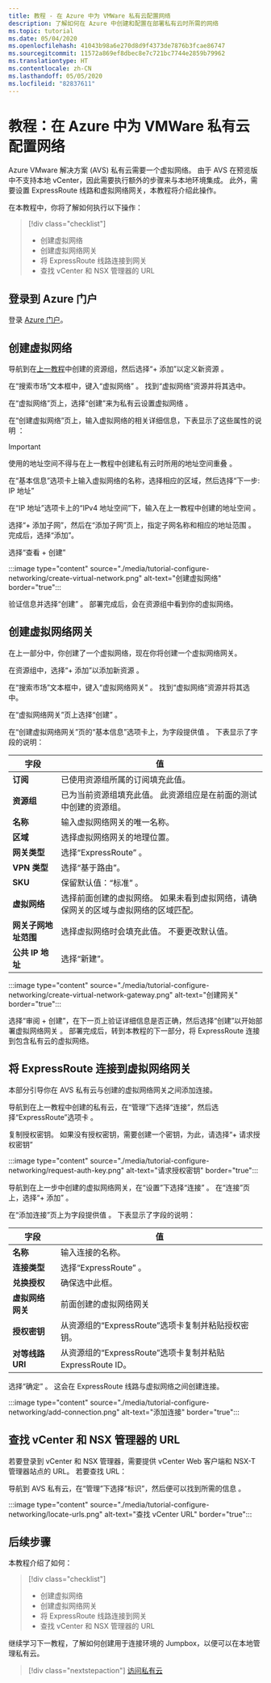 ```yaml
---
title: 教程 - 在 Azure 中为 VMWare 私有云配置网络
description: 了解如何在 Azure 中创建和配置在部署私有云时所需的网络
ms.topic: tutorial
ms.date: 05/04/2020
ms.openlocfilehash: 41043b98a6e270d8d9f4373de7876b3fcae86747
ms.sourcegitcommit: 11572a869ef8dbec8e7c721bc7744e2859b79962
ms.translationtype: HT
ms.contentlocale: zh-CN
ms.lasthandoff: 05/05/2020
ms.locfileid: "82837611"
---
```

# <a name="tutorial-configure-networking-for-your-vmware-private-cloud-in-azure"></a>教程：在 Azure 中为 VMWare 私有云配置网络

Azure VMware 解决方案 (AVS) 私有云需要一个虚拟网络。 由于 AVS 在预览版中不支持本地 vCenter，因此需要执行额外的步骤来与本地环境集成。 此外，需要设置 ExpressRoute 线路和虚拟网络网关，本教程将介绍此操作。

在本教程中，你将了解如何执行以下操作：

> [!div class="checklist"]
> * 创建虚拟网络
> * 创建虚拟网络网关
> * 将 ExpressRoute 线路连接到网关
> * 查找 vCenter 和 NSX 管理器的 URL

## <a name="sign-in-to-the-azure-portal"></a>登录到 Azure 门户

登录 [Azure 门户](https://portal.azure.com)。

## <a name="create-a-virtual-network"></a>创建虚拟网络

导航到在[上一教程](tutorial-create-private-cloud.md)中创建的资源组，然后选择“+ 添加”以定义新资源  。

在“搜索市场”文本框中，键入“虚拟网络”   。 找到“虚拟网络”资源并将其选中。

在“虚拟网络”页上，选择“创建”来为私有云设置虚拟网络  。

在“创建虚拟网络”页上，输入虚拟网络的相关详细信息，下表显示了这些属性的说明  ：

> [!IMPORTANT]
> 使用的地址空间不得与在上一教程中创建私有云时所用的地址空间重叠  。

在“基本信息”选项卡上输入虚拟网络的名称，选择相应的区域，然后选择“下一步:   IP 地址”

在“IP 地址”选项卡上的“IPv4 地址空间”下，输入在上一教程中创建的地址空间   。

选择“+ 添加子网”，然后在“添加子网”页上，指定子网名称和相应的地址范围   。 完成后，选择“添加”。 

选择“查看 + 创建” 

:::image type="content" source="./media/tutorial-configure-networking/create-virtual-network.png" alt-text="创建虚拟网络" border="true":::

验证信息并选择“创建”  。 部署完成后，会在资源组中看到你的虚拟网络。

## <a name="create-a-virtual-network-gateway"></a>创建虚拟网络网关

在上一部分中，你创建了一个虚拟网络，现在你将创建一个虚拟网络网关。

在资源组中，选择“+ 添加”以添加新资源  。

在“搜索市场”文本框中，键入“虚拟网络网关”   。 找到“虚拟网络”资源并将其选中。

在“虚拟网络网关”页上选择“创建”   。

在“创建虚拟网络网关”页的“基本信息”选项卡上，为字段提供值  。 下表显示了字段的说明：

| 字段 | 值 |
| --- | --- |
| **订阅** | 已使用资源组所属的订阅填充此值。 |
| **资源组** | 已为当前资源组填充此值。 此资源组应是在前面的测试中创建的资源组。 |
| **名称** | 输入虚拟网络网关的唯一名称。 |
| **区域** | 选择虚拟网络网关的地理位置。 |
| **网关类型** | 选择“ExpressRoute”  。 |
| **VPN 类型** | 选择“基于路由”。  |
| **SKU** | 保留默认值：“标准”  。 |
| **虚拟网络** | 选择前面创建的虚拟网络。 如果未看到虚拟网络，请确保网关的区域与虚拟网络的区域匹配。 |
| **网关子网地址范围** | 选择虚拟网络时会填充此值。 不要更改默认值。 |
| **公共 IP 地址** | 选择“新建”。  |

:::image type="content" source="./media/tutorial-configure-networking/create-virtual-network-gateway.png" alt-text="创建网关" border="true":::

选择“审阅 + 创建”，在下一页上验证详细信息是否正确，然后选择“创建”以开始部署虚拟网络网关   。 部署完成后，转到本教程的下一部分，将 ExpressRoute 连接到包含私有云的虚拟网络。

## <a name="connect-expressroute-to-the-virtual-network-gateway"></a>将 ExpressRoute 连接到虚拟网络网关

本部分引导你在 AVS 私有云与创建的虚拟网络网关之间添加连接。

导航到在上一教程中创建的私有云，在“管理”下选择“连接”，然后选择“ExpressRoute”选项卡    。

复制授权密钥。 如果没有授权密钥，需要创建一个密钥，为此，请选择“+ 请求授权密钥” 

:::image type="content" source="./media/tutorial-configure-networking/request-auth-key.png" alt-text="请求授权密钥" border="true":::

导航到在上一步中创建的虚拟网络网关，在“设置”下选择“连接”   。 在“连接”页上，选择“+ 添加”   。

在“添加连接”页上为字段提供值  。 下表显示了字段的说明：

| 字段 | 值 |
| --- | --- |
| **名称**  | 输入连接的名称。  |
| **连接类型**  | 选择“ExpressRoute”  。  |
| **兑换授权**  | 确保选中此框。  |
| **虚拟网络网关** | 前面创建的虚拟网络网关  |
| **授权密钥**  | 从资源组的“ExpressRoute”选项卡复制并粘贴授权密钥。 |
| **对等线路 URI**  | 从资源组的“ExpressRoute”选项卡复制并粘贴 ExpressRoute ID。  |

选择“确定”  。 这会在 ExpressRoute 线路与虚拟网络之间创建连接。

:::image type="content" source="./media/tutorial-configure-networking/add-connection.png" alt-text="添加连接" border="true":::

## <a name="locate-the-urls-for-vcenter-and-nsx-manager"></a>查找 vCenter 和 NSX 管理器的 URL

若要登录到 vCenter 和 NSX 管理器，需要提供 vCenter Web 客户端和 NSX-T 管理器站点的 URL。 若要查找 URL：

导航到 AVS 私有云，在“管理”下选择“标识”，然后便可以找到所需的信息   。

:::image type="content" source="./media/tutorial-configure-networking/locate-urls.png" alt-text="查找 vCenter URL" border="true":::

## <a name="next-steps"></a>后续步骤

本教程介绍了如何：

> [!div class="checklist"]
> * 创建虚拟网络
> * 创建虚拟网络网关
> * 将 ExpressRoute 线路连接到网关
> * 查找 vCenter 和 NSX 管理器的 URL

继续学习下一教程，了解如何创建用于连接环境的 Jumpbox，以便可以在本地管理私有云。

> [!div class="nextstepaction"]
> [访问私有云](tutorial-access-private-cloud.md)
